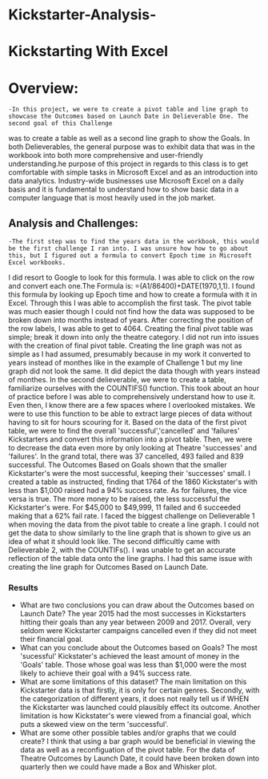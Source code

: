 # Kickstarter-Analysis-

# Kickstarting With Excel
# Overview: 
	
	-In this project, we were to create a pivot table and line graph to showcase the Outcomes based on Launch Date in Delieverable One. The second goal of this Challenge 
was to create a table as well as a second line graph to show the Goals. In both Delieverables, the general purpose was to exhibit data that was in the workbook into
both more comprehensive and user-friendly understanding.he purpose of this project in regards to this class is to get comfortable with simple tasks in Microsoft Excel and as an introduction into data analytics. Industry-wide businesses use 
Microsoft Excel on a daily basis and it is fundamental to understand how to show basic data in a computer language that is most heavily used in the job market. 

## Analysis and Challenges: 
	
	-The first step was to find the years data in the workbook, this would be the first challenge I ran into. I was unsure how how to go about this, but I figured out a formula to convert Epoch time in Microsoft Excel workbooks. 
I did resort to Google to look for this formula. I was able to click on the row and convert each one.The Formula is: =(A1/86400)+DATE(1970,1,1). I found this formula by looking up Epoch time and how to create a formula with it in Excel. 
Through this I was able to accomplish the first task. The pivot table was much easier though I could not find how the data was supposed to be broken down into months instead of years.
After correcting the position of the row labels, I was able to get to 4064. Creating the final pivot table was simple; break it down into only the theatre category. 
	I did not run into issues with the creation of final pivot table. Creating the line graph was not as simple as I had assumed, presumably because in my work it converted to years instead of monthes like in the example 
of Challenge 1 but my line graph did not look the same. It did depict the data though with years instead of monthes. In the second delieverable, we were to create a table, familiarize ourselves with the COUNTIFS() function. 
This took about an hour of practice before I was able to comprehensively understand how to use it. Even then, I know there are a few spaces where I overlooked mistakes.
	We were to use this function to be able to extract large pieces of data without having to sit for hours scouring for it. 
Based on the data of the first pivot table, we were to find the overall 'successful','cancelled' and 'failures' Kickstarters and convert this information into a pivot table. 
Then, we were to decrease the data even more by only looking at Theatre 'successes' and 'failures'. In the grand total, there was 37 cancelled, 493 failed and 839 successful. 
	The Outcomes Based on Goals shown that the smaller Kickstarter's were the most successful, keeping their 'successes' small. I created a table as instructed, finding that 1764 of the 1860 Kickstater's with less than $1,000 raised had a 94% success rate. 
As for failures, the vice versa is true. The more money to be raised, the less successful the Kickstarter's were. For $45,000 to $49,999, 11 failed and 6 succeeded making that a 62% fail rate. 
I faced the biggest challenge on Delieverable 1 when moving the data from the pivot table to create a line graph. I could not get the data to show similarly to the line
graph that is shown to give us an idea of what it should look like. The second difficultly came with Delieverable 2, with the COUNTIFs().
I was unable to get an accurate reflection of the table data onto the line graphs. I had this same issue with creating the line graph for Outcomes Based on Launch Date. 

### Results

- What are two conclusions you can draw about the Outcomes based on Launch Date?
	The year 2015 had the most successes in Kickstarters hitting their goals than any year between 2009 and 2017. Overall, very seldom were Kickstarter campaigns cancelled even if they did not meet their financial goal. 
- What can you conclude about the Outcomes based on Goals?
	The most 'sucessful' Kickstater's achieved the least amount of money in the 'Goals' table. Those whose goal was less than $1,000 were the most likely to achieve their goal with a 94% success rate. 
- What are some limitations of this dataset?
	The main limitation on this Kickstarter data is that firstly, it is only for certain genres. Secondly, with the categorization of different years, it does not really tell us if WHEN the Kickstarter was launched could plausibly
effect its outcome. Another limitation is how Kickstater's were viewed from a financial goal, which puts a skewed view on the term 'successful'. 
- What are some other possible tables and/or graphs that we could create?
	I think that using a bar graph would be beneficial in viewing the data as well as a reconfiguation of the pivot table. For the data of Theatre Outcomes by Launch Date, it could have been 
broken down into quarterly then we could have made a Box and Whisker plot. 
